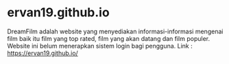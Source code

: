 # ervan19.github.io
DreamFilm adalah website yang menyediakan informasi-informasi mengenai film baik itu film yang top rated, film yang akan datang dan film populer. Website ini belum menerapkan sistem login bagi pengguna.
Link : https://ervan19.github.io/
